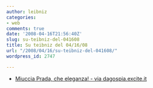 ```yaml
---
author: leibniz
categories:
- web
comments: true
date: '2008-04-16T21:56:40Z'
slug: su-teibniz-del-041608
title: Su teibniz del 04/16/08
url: "/2008/04/16/su-teibniz-del-041608/"
wordpress_id: 2747

---
```

* [Miuccia Prada, che eleganza! - via dagospia.excite.it](https://feeds.feedburner.com/~r/teibniz/~3/271402356/31932390)


